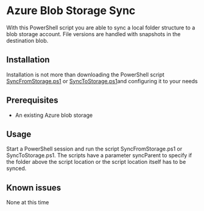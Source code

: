 # Azure Blob Storage Sync
With this PowerShell script you are able to sync a local folder structure to a blob storage account. File versions are handled with snapshots in the destination blob.

## Installation
Installation is not more than downloading the PowerShell script [SyncFromStorage.ps1](https://raw.githubusercontent.com/TVDKoni/AzureBlobStorageSync/master/SyncFromStorage.ps1) or [SyncToStorage.ps1](https://raw.githubusercontent.com/TVDKoni/AzureBlobStorageSync/master/SyncToStorage.ps1)and configuring it to your needs

## Prerequisites
* An existing Azure blob storage

## Usage
Start a PowerShell session and run the script SyncFromStorage.ps1 or SyncToStorage.ps1. The scripts have a parameter syncParent to specify if the folder above the script location or the script location itself has to be synced.

## Known issues
None at this time